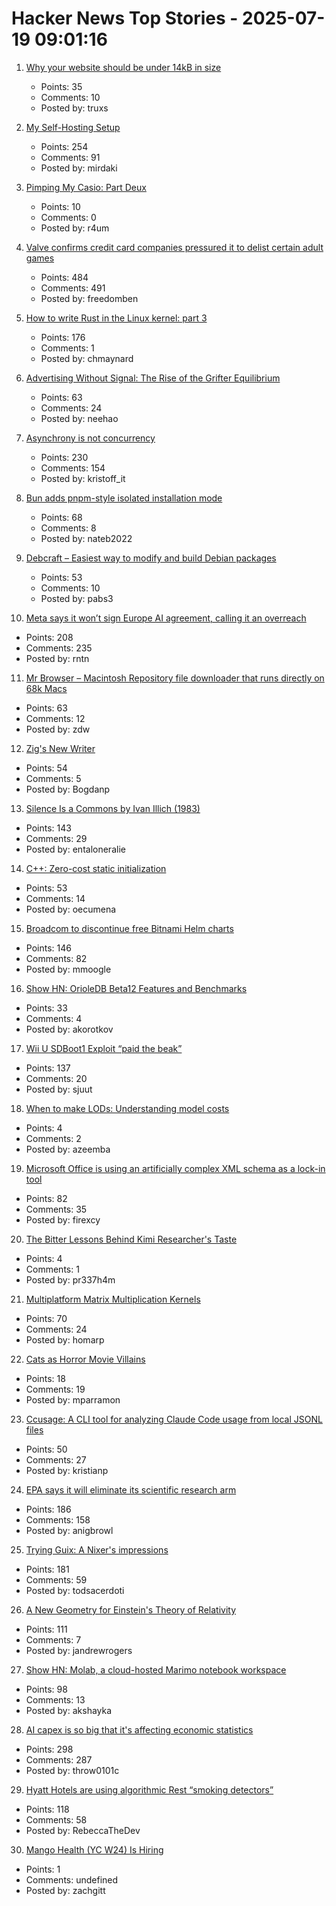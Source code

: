 # Hacker News Top Stories - 2025-07-19 09:01:16

1. [Why your website should be under 14kB in size](https://endtimes.dev/why-your-website-should-be-under-14kb-in-size/)
   - Points: 35
   - Comments: 10
   - Posted by: truxs

2. [My Self-Hosting Setup](https://codecaptured.com/blog/my-ultimate-self-hosting-setup/)
   - Points: 254
   - Comments: 91
   - Posted by: mirdaki

3. [Pimping My Casio: Part Deux](https://blog.jgc.org/2025/07/pimping-my-casio-part-deux.html)
   - Points: 10
   - Comments: 0
   - Posted by: r4um

4. [Valve confirms credit card companies pressured it to delist certain adult games](https://www.pcgamer.com/software/platforms/valve-confirms-credit-card-companies-pressured-it-to-delist-certain-adult-games-from-steam/)
   - Points: 484
   - Comments: 491
   - Posted by: freedomben

5. [How to write Rust in the Linux kernel: part 3](https://lwn.net/SubscriberLink/1026694/3413f4b43c862629/)
   - Points: 176
   - Comments: 1
   - Posted by: chmaynard

6. [Advertising Without Signal: The Rise of the Grifter Equilibrium](https://www.gojiberries.io/advertising-without-signal-whe-amazon-ads-confuse-more-than-they-clarify/)
   - Points: 63
   - Comments: 24
   - Posted by: neehao

7. [Asynchrony is not concurrency](https://kristoff.it/blog/asynchrony-is-not-concurrency/)
   - Points: 230
   - Comments: 154
   - Posted by: kristoff_it

8. [Bun adds pnpm-style isolated installation mode](https://github.com/oven-sh/bun/pull/20440)
   - Points: 68
   - Comments: 8
   - Posted by: nateb2022

9. [Debcraft – Easiest way to modify and build Debian packages](https://optimizedbyotto.com/post/debcraft-easy-debian-packaging/)
   - Points: 53
   - Comments: 10
   - Posted by: pabs3

10. [Meta says it won’t sign Europe AI agreement, calling it an overreach](https://www.cnbc.com/2025/07/18/meta-europe-ai-code.html)
   - Points: 208
   - Comments: 235
   - Posted by: rntn

11. [Mr Browser – Macintosh Repository file downloader that runs directly on 68k Macs](https://www.macintoshrepository.org/44146-mr-browser)
   - Points: 63
   - Comments: 12
   - Posted by: zdw

12. [Zig's New Writer](https://www.openmymind.net/Zigs-New-Writer/)
   - Points: 54
   - Comments: 5
   - Posted by: Bogdanp

13. [Silence Is a Commons by Ivan Illich (1983)](http://www.davidtinapple.com/illich/1983_silence_commons.html)
   - Points: 143
   - Comments: 29
   - Posted by: entaloneralie

14. [C++: Zero-cost static initialization](https://cofault.com/zero-cost-static.html)
   - Points: 53
   - Comments: 14
   - Posted by: oecumena

15. [Broadcom to discontinue free Bitnami Helm charts](https://github.com/bitnami/charts/issues/35164)
   - Points: 146
   - Comments: 82
   - Posted by: mmoogle

16. [Show HN: OrioleDB Beta12 Features and Benchmarks](https://www.orioledb.com/blog/orioledb-beta12-benchmarks)
   - Points: 33
   - Comments: 4
   - Posted by: akorotkov

17. [Wii U SDBoot1 Exploit “paid the beak”](https://consolebytes.com/wii-u-sdboot1-exploit-paid-the-beak/)
   - Points: 137
   - Comments: 20
   - Posted by: sjuut

18. [When to make LODs: Understanding model costs](https://medium.com/@jasonbooth_86226/when-to-make-lods-c3109c35b802)
   - Points: 4
   - Comments: 2
   - Posted by: azeemba

19. [Microsoft Office is using an artificially complex XML schema as a lock-in tool](https://blog.documentfoundation.org/blog/2025/07/18/artificially-complex-xml-schema-as-lock-in-tool/)
   - Points: 82
   - Comments: 35
   - Posted by: firexcy

20. [The Bitter Lessons Behind Kimi Researcher's Taste](https://medium.com/@xinyijin715/maker-story-the-bitter-lessons-behind-kimi-researchers-ui-6654ec66662c)
   - Points: 4
   - Comments: 1
   - Posted by: pr337h4m

21. [Multiplatform Matrix Multiplication Kernels](https://burn.dev/blog/sota-multiplatform-matmul/)
   - Points: 70
   - Comments: 24
   - Posted by: homarp

22. [Cats as Horror Movie Villains](https://gwern.net/cat-horror)
   - Points: 18
   - Comments: 19
   - Posted by: mparramon

23. [Ccusage: A CLI tool for analyzing Claude Code usage from local JSONL files](https://github.com/ryoppippi/ccusage)
   - Points: 50
   - Comments: 27
   - Posted by: kristianp

24. [EPA says it will eliminate its scientific research arm](https://www.nytimes.com/2025/07/18/climate/epa-firings-scientific-research.html)
   - Points: 186
   - Comments: 158
   - Posted by: anigbrowl

25. [Trying Guix: A Nixer's impressions](https://tazj.in/blog/trying-guix)
   - Points: 181
   - Comments: 59
   - Posted by: todsacerdoti

26. [A New Geometry for Einstein's Theory of Relativity](https://www.quantamagazine.org/a-new-geometry-for-einsteins-theory-of-relativity-20250716/)
   - Points: 111
   - Comments: 7
   - Posted by: jandrewrogers

27. [Show HN: Molab, a cloud-hosted Marimo notebook workspace](https://molab.marimo.io/notebooks)
   - Points: 98
   - Comments: 13
   - Posted by: akshayka

28. [AI capex is so big that it's affecting economic statistics](https://paulkedrosky.com/honey-ai-capex-ate-the-economy/)
   - Points: 298
   - Comments: 287
   - Posted by: throw0101c

29. [Hyatt Hotels are using algorithmic Rest “smoking detectors”](https://twitter.com/_ZachGriff/status/1945959030851035223)
   - Points: 118
   - Comments: 58
   - Posted by: RebeccaTheDev

30. [Mango Health (YC W24) Is Hiring](https://www.ycombinator.com/companies/mango-health/jobs/3bjIHus-founding-engineer)
   - Points: 1
   - Comments: undefined
   - Posted by: zachgitt

